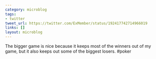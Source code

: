 ```yaml
---
category: microblog
tags:
- twitter
tweet_url: https://twitter.com/ExMember/status/192417742714966019
links: []
layout: microblog
---
```

The bigger game is nice because it keeps most of the winners out of my game, but it also keeps out some of the biggest losers. #poker
